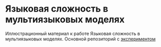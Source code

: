 # Языковая сложность в мультиязыковых моделях

Иллюстрационный материал к работе Языковая сложность в мультиязыковых моделях. Основной репозиторий с [экспериментом](https://github.com/AndreyK2001/BERT-Classification)
